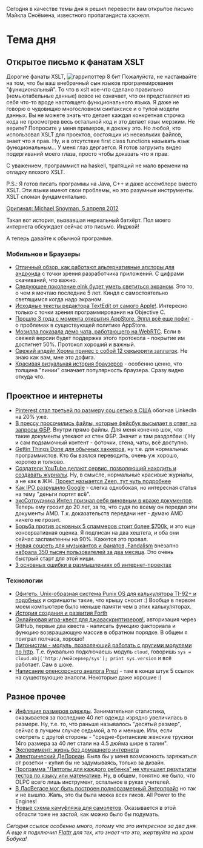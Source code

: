 Сегодня в качестве темы дня я решил перевести вам открытое письмо Майкла Сноёмена, известного пропагандиста хаскеля.

# Тема дня
## Открытое письмо к фанатам XSLT
Дорогие фанаты XSLT,
![гаррипоттер 8 бит](/images/posts/harry-potter-8bit.jpg)
Пожалуйста, не настаивайте на том, что бы ваш внебрачный сын языков программирования "функциональный". То что в xslt кое-что сделано правильно (немьютабельные данные) вовсе не означает, что он представляет из себя что-то вроде настоящего функционального языка. Я даже не говорю о чудовищно многословном синтаксисе и о тупой модели данных. Вы не можете знать что делает каждая конкретная строчка кода не просмотрев весь остальной код и это делает язык мерзким. Не верите? Попросите у меня примеров, я докажу это. Но любой, кто использовал XSLT для проектов, состоящих из нескольких файлов, знает что я прав. Ну, и в отсутствие first class functions называть язык функциональным… У меня глаз дергается. Я готов загрузить видео подергиваний моего глаза, просто чтобы доказать что я прав.

С уважением, программист на haskell, тратящий не мало времени на отладку плохого XSLT.

P.S.: Я готов писать программы на Java, C++ и даже ассемблере вместо XSLT. Эти языки имеют свои проблемы, но это разумные инструменты. XSLT сломан фундаментально.

[Оригинал: Michael Snoyman, 5 апреля 2012](http://www.snoyman.com/blog/2012/04/xslt-rant.html)

Такая вот история, вызвавшая нереальный батхёрт. Пол моего интернета обсуждает сейчас это письмо. Инджой!

А теперь давайте к обычной программе.

### Мобильное и Браузеры

* [Отличный обзор, как работают альтернативные апсторы для андроида](http://martingryner.com/on-alternative-android-app-stores/) с точки зрения разработчика приложений. С цифрами скачиваний, что важно.
* [Следующее поколение eInk будет уметь светиться экраном](http://techcrunch.com/2012/04/06/next-generation-of-e-ink-kindle-to-sport-new-front-lit-screen/). Это то, о чем я мечтаю последние 5 лет. Киндл с самостоятельно светящимся когда надо экраном.
* [Исходные тексты редактора TextEdit от самого Apple!](https://developer.apple.com/library/mac/#samplecode/TextEdit/Introduction/Intro.html). Интересно только с точки зрения программирования на Objective C.
* [Прошло 3 года с момента открытия AppStore. Эппл всё еще пофиг](http://kswizz.com/post/20535041240/app-store-retrospective?3-years-later-apple-does-not-care) - о проблемах в существующей политике AppStore.
* [Мозилла показала демо чата, работающего на WebRTC](http://arstechnica.com/business/news/2012/04/html5-roundup-mozilla-demos-standards-based-video-chat-in-firefox.ars). Если в свежей версии будет поддержка этого протокола - покрытие им достигнет 50%. Протокол хороший и важный.
* [Свежий апдейт Хрома принес с собой 12 секьюрити заплаток](http://www.msnbc.msn.com/id/46976509/ns/technology_and_science-security/t/google-chrome-update-fixes-security-bugs/#.T4IZQpo9X-E). Не знаю как вам, мне это дофига.
* [Красивая визуальная история браузеров](http://www.business2community.com/tech-gadgets/a-visual-history-of-the-internet-browser-0156882) - особенно ценно, что толщина "линии" означает популярность браузера. Сразу видно откуда что.

## Проектное и интернеты
* [Pinterest стал третьей по размеру соц.сетью в США](http://mashable.com/2012/04/06/pinterest-number-3-social-network/) обогнав LinkedIn на 20% уже.
* [В прессу просочились файлы, которые фейсбук высылает в ответ, на запросы ФБР](http://blog.thephoenix.com/blogs/phlog/archive/2012/04/06/when-police-subpoena-your-facebook-information-heres-what-facebook-sends-cops.aspx). Внутри прямо файлы. Для меня конечно шок, что такие документы утекают из стен ФБР. Значит и там раздолбаи :( Ну и сам подзамочный контент - фоточки, стена, чаты, всё доступно.
* [Gettin Things Done для обычных хаккеров](http://gtdfh.branchable.com/), ну т.е. для нормальных программистов. Кто бы взялся переводить, очень уж хорошо, коротко и толково.
* [Создатели YouTube делают сервис, позволяющий находить и создавать журналы](http://thenextweb.com/insider/2012/04/07/youtube-founders-avos-zeen/). Ну, в смысле, нормальные красивые журналы, а не как в ЖЖ. [Проект назыается Zeen, тут чуть подробнее](http://fusible.com/2012/04/youtube-co-founders-are-working-on-a-new-avos-product-called-zeen/)
* [Как IPO разрушило Google](http://techcrunch.com/2012/04/08/how-the-ipo-ruined-google/) - слегка однобокая, но интересная статья на тему "деньги портят всё".
* [эксСотрудника Интел признал себя виновным в краже документов](http://www.reuters.com/article/2012/04/06/us-intel-theft-idUSBRE8350LQ20120406). Теперь ему грозит до 20 лет, за то, что судя по всему он передал эти документы AMD. Т.к. доказательств передачи нет - думаю AMD ничего не грозит.
* [Борьба против основных 5 спаммеров стоит более $700k](http://marketingland.com/inside-twitters-spam-lawsuit-9530), и это еще консервативная оценка. Я подписан на два хештега, и оба они сейчас заспамленны на 90%. Кажется это провал.
* [Новая соцсеть для музыкантов и фанатов, Fandalism](http://www.fandalism.com/) внезапно [набрала 350 тысяч пользователей за два месяца](http://techcrunch.com/2012/04/06/philip-kaplan-fandalism/). Это очень быстрый старт для этой ниши.
* [3 основных ошибки в размышлениях об интернет-проектах](http://yusufarslan.net/3-common-misconceptions-about-web-development-projects)


### Технологии
* [Офигеть. Unix-образная система Punix OS для калькулятора TI-92+ и подобных](http://punix-os.blogspot.com/) и скриншоты такие, что крышу сносит :) Вообще в первом моем компьютере было меньше памяти чем в этих калькуляторах.
* [История создания и развития Forth](https://groups.google.com/forum/?fromgroups#!topic/comp.lang.forth/ThWiGXwKqv4)
* [Онлайновая игра-квест для джаваскриптизеров!](https://attachments.me/hirehack/public/computer.html), авторизация через GitHub, первые два квеста - написать функцию факториала и функцию возвращающую массив в обратном порядке. В общем я поиграл полчаса, хорошо!
* [Питонистам - модуль, позволяющий работать с другими модулями по http](http://mcerdeira.github.com/cloud.obj/). Т.е. буквально подключаешь модуль `cloud`, говоришь `sys = cloud.obj('http://мойсервер/sys'); print sys.version` и всё работает. Сам в шоке.
* [Написание опенсорсного аналога Prezi](http://adityabhatt.wordpress.com/2012/04/06/writing-a-prezi-clone-with-html5-svg-and-javascript/) - там в конце штук 5 ссылок на существующие аналоги. Некоторые даже хорошие :)

## Разное прочее
* [Инфляция размеров одежды](http://www.economist.com/node/21552262). Занимательная статистика, оказывается за последние 40 лет одежда изрядно увеличилась в размере. Ну, т.е. то, что раньше называлось "десятый размер", сейчас в лучшем случае седьмой, а то и меньше. Или, если смотреть с другой стороны - "средне-британские женские трусики 14го размера за 40 лет стали на 4.5 дюйма шире в талии".
* [Эксперимент: жизнь без домашнего интернета](http://www.graemeblake.ca/2012/04/07/experiment-living-without-a-home-internet-connection/)
* [Электрический ДеЛореан](http://www.theverge.com/2012/4/7/2931699/dmcev-electric-delorean-auto-show-0-to-60-under-60-seconds-95000?utm_source=dlvr.it&utm_medium=twitter). Была бы у меня возможность заряжаться от розетки - купил бы не задумываясь, только за дизайн.
* [Программа "Лаптопы для каждого ребенка" не улучшает результаты тестов по языку или математике](http://www.theverge.com/2012/4/7/2932925/olpc-results-language-math-test-scores-idb). Ну, в общем, понятно же было, что OLPC всего лишь инструмент, остальное в руках учителей.
* [В ЛасВегасе мог быть построен полноразмерный Энтерпрайз](http://www.garygoddard.com/blog/index.php/now-it-can-be-told-the-star-trek-attraction-that-almost-came-to-life-in-1992/) но так и не вышло. Жаль, это бы была мекка всех гиков. All Power to the Engines!
* [Новые схема камуфляжа для самолетов](http://markosun.wordpress.com/2011/02/03/new-fighter-jet-camouflage-schemes/). Оказывается в этой области тоже не застой, как можно было бы подумать.

*Сегодня ссылок особенно много, потому что это интересное за два дня. А еще я подключил [Flattr](https://flattr.com/thing/619239/) для тех, кто знает что это, жертвуйте на храм Бобука!*